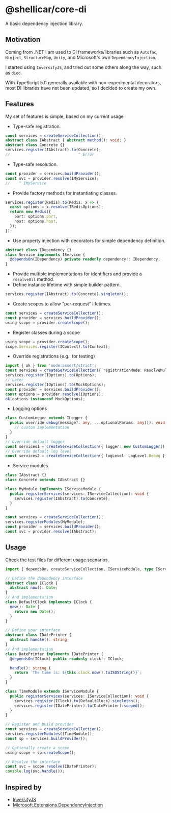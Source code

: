 # @shellicar/core-di

A basic dependency injection library.

## Motivation

Coming from .NET I am used to DI frameworks/libraries such as `Autofac`, `Ninject`, `StructureMap`, `Unity`, and Microsoft's own `DependencyInjection`.

I started using `InversifyJS`, and tried out some others along the way, such as `diod`.

With TypeScript 5.0 generally available with non-experimental decorators, most DI libraries have not been updated, so I decided to create my own.

## Features

My set of features is simple, based on my current usage

* Type-safe registration.
```ts
const services = createServiceCollection();
abstract class IAbstract { abstract method(): void; }
abstract class Concrete {}
services.register(IAbstract).to(Concrete);
//                              ^ Error
```
* Type-safe resolution.
```ts
const provider = services.buildProvider();
const svc = provider.resolve(IMyService);
//    ^ IMyService
```
* Provide factory methods for instantiating classes.
```ts
services.register(Redis).to(Redis, x => {
  const options = x.resolve(IRedisOptions);
  return new Redis({
    port: options.port,
    host: options.host,
  });
});
```
* Use property injection with decorators for simple dependency definition.
```ts
abstract class IDependency {}
class Service implements IService {
  @dependsOn(IDependency) private readonly dependency!: IDependency;
}
```
* Provide multiple implementations for identifiers and provide a `resolveAll` method.
* Define instance lifetime with simple builder pattern.

```ts
services.register(IAbstract).to(Concrete).singleton();
```

* Create scopes to allow "per-request" lifetimes.
```ts
const services = createServiceCollection();
const provider = services.buildProvider();
using scope = provider.createScope();
```

* Register classes during a scope
```ts
using scope = provider.createScope();
scope.Services.register(IContext).to(Context);
```
* Override registrations (e.g.: for testing)
```ts
import { ok } from 'node:assert/strict';
const services = createServiceCollection({ registrationMode: ResolveMultipleMode.LastRegistered });
services.register(IOptions).to(Options);
// Later
services.register(IOptions).to(MockOptions);
const provider = services.buildProvider();
const options = provider.resolve(IOptions);
ok(options instanceof MockOptions);
```
* Logging options
```ts
class CustomLogger extends ILogger {
  public override debug(message?: any, ...optionalParams: any[]): void {
    // custom implementation  
  }
}
// Override default logger
const services1 = createServiceCollection({ logger: new CustomLogger() });
// Override default log level
const services2 = createServiceCollection({ logLevel: LogLevel.Debug });
```
* Service modules
```ts
class IAbstract {}
class Concrete extends IAbstract {}

class MyModule implements IServiceModule {
  public registerServices(services: IServiceCollection): void {
    services.register(IAbstract).to(Concrete);
  }
}

const services = createServiceCollection();
services.registerModules(MyModule);
const provider = services.buildProvider();
const svc = provider.resolve(IAbstract);
```

## Usage

Check the test files for different usage scenarios.

```ts
import { dependsOn, createServiceCollection, IServiceModule, type IServiceCollection } from '@shellicar/core-di';

// Define the dependency interface
abstract class IClock {
  abstract now(): Date;
}
// And implementation
class DefaultClock implements IClock {
  now(): Date {
    return new Date();
  }
}

// Define your interface
abstract class IDatePrinter {
  abstract handle(): string;
}
// And implementation
class DatePrinter implements IDatePrinter {
  @dependsOn(IClock) public readonly clock!: IClock;

  handle(): string {
    return `The time is: ${this.clock.now().toISOString()}`;
  }  
}

class TimeModule extends IServiceModule {
  public registerServices(services: IServiceCollection): void {
    services.register(IClock).to(DefaultClock).singleton();
    services.register(IDatePrinter).to(DatePrinter).scoped();
  }
}

// Register and build provider
const services = createServiceCollection();
services.registerModules([TimeModule]);
const sp = services.buildProvider();

// Optionally create a scope
using scope = sp.createScope();

// Resolve the interface
const svc = scope.resolve(IDatePrinter);
console.log(svc.handle());
```

## Inspired by

* [InversifyJS](https://github.com/inversify/InversifyJS)
* [Microsoft.Extensions.DependencyInjection](https://github.com/dotnet/runtime/tree/main/src/libraries/Microsoft.Extensions.DependencyInjection)
